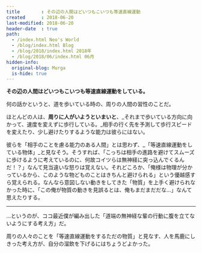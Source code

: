 ```yaml
---
title        : その辺の人間はどいつもこいつも等速直線運動
created      : 2018-06-20
last-modified: 2018-06-20
header-date  : true
path:
  - /index.html Neo's World
  - /blog/index.html Blog
  - /blog/2018/index.html 2018年
  - /blog/2018/06/index.html 06月
hidden-info:
  original-blog: Murga
  is-hide: true
---
```


__その辺の人間はどいつもこいつも等速直線運動をしている。__

何の話かというと、道を歩いている時の、周りの人間の習性のことだ。

ほとんどの人は、__周りに人がいようといまいと__、_それまで歩いている方向に向かって、速度を変えずに歩行している。_相手の行く先を予測して歩行スピードを変えたり、少し避けたりするような能力は彼らにはない。

彼らを「相手のことを慮る能力のある人間」とは思わず、_「等速直線運動をしている物体」_と見なそう。そうすれば、「こっちは相手の進路を避けてスムーズに歩けるように考えているのに、何故コイツらは無神経に突っ込んでくるんだ！？」なんて見当違いな怒りは覚えない。それどころか、「俺様は物理が分かっているから、このような物どものことはきちんと避けられる」という優越感すら覚えられる。なんなら意図しない動きをしてきた「物質」を上手く避けられなかった時に、「この俺が物質の動きを見誤るとは、俺もまだまだだな…」なんて思えたりする。

---

…というのが、ココ最近僕が編み出した「道端の無神経な輩の行動に腹を立てないようにする考え方」だ。

周りの人々のことを「等速直線運動をするただの物質」と見なす、人を馬鹿にしきった考え方が、自分の溜飲を下げるにはちょうどよかった。
